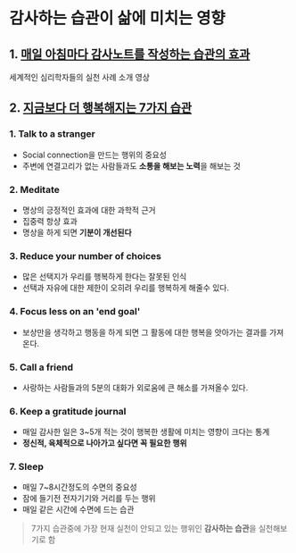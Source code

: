 # 감사하는 습관이 삶에 미치는 영향

## 1. [매일 아침마다 감사노트를 작성하는 습관의 효과](https://www.youtube.com/watch?v=fTVg2Eh4XAM)

세계적인 심리학자들의 실천 사례 소개 영상

## 2. [지금보다 더 행복해지는 7가지 습관](youtube.com/watch?v=e9UVAafNvm4)

### 1. Talk to a stranger

- Social connection을 만드는 행위의 중요성
- 주변에 연결고리가 없는 사람들과도 **소통을 해보는 노력**을 해보는 것

### 2. Meditate

- 명상의 긍정적인 효과에 대한 과학적 근거
- 집중력 항샹 효과
- 명상을 하게 되면 **기분이 개선된다**

### 3. Reduce your number of choices

- 많은 선택지가 우리를 행복하게 한다는 잘못된 인식
- 선택과 자유에 대한 제한이 오히려 우리를 행복하게 해줄수 있다.

### 4. Focus less on an 'end goal'

- 보상만을 생각하고 행동을 하게 되면 그 활동에 대한 행복을 앗아가는 결과를 가져온다.

### 5. Call a friend

- 사랑하는 사람들과의 5분의 대화가 외로움에 큰 해소를 가져올수 있다.

### **6. Keep a gratitude journal**

- 매일 감사한 일은 3~5개 적는 것이 행복한 생활에 미치는 영향이 크다는 통계
- **정신적, 육체적으로 나아가고 싶다면 꼭 필요한 행위**

### 7. Sleep

- 매일 7~8시간정도의 수면의 중요성
- 잠에 들기전 전자기기와 거리를 두는 행위
- 매일 같은 시간에 수면에 드는 습관

> 7가지 습관중에 가장 현재 실천이 안되고 있는 행위인 **감사하는 습관**을 실천해보기로 함

